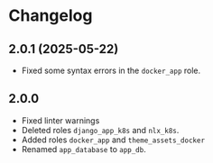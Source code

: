 # Changelog

## 2.0.1 (2025-05-22)

- Fixed some syntax errors in the `docker_app` role.

## 2.0.0

- Fixed linter warnings
- Deleted roles `django_app_k8s` and `nlx_k8s`.
- Added roles `docker_app` and `theme_assets_docker`
- Renamed `app_database` to `app_db`.